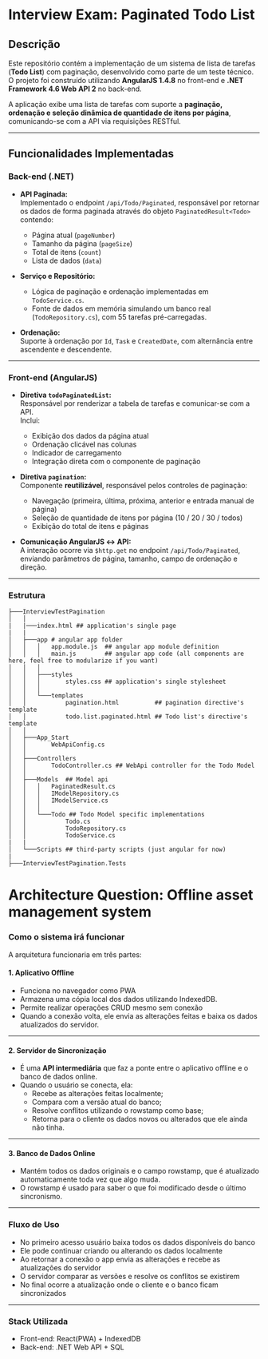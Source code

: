 # Interview Exam: Paginated Todo List

## Descrição
Este repositório contém a implementação de um sistema de lista de tarefas (**Todo List**) com paginação, desenvolvido como parte de um teste técnico.  
O projeto foi construído utilizando **AngularJS 1.4.8** no front-end e **.NET Framework 4.6 Web API 2** no back-end.

A aplicação exibe uma lista de tarefas com suporte a **paginação, ordenação e seleção dinâmica de quantidade de itens por página**, comunicando-se com a API via requisições RESTful.

---

## Funcionalidades Implementadas

### Back-end (.NET)
- **API Paginada:**  
  Implementado o endpoint `/api/Todo/Paginated`, responsável por retornar os dados de forma paginada através do objeto `PaginatedResult<Todo>` contendo:
  - Página atual (`pageNumber`)
  - Tamanho da página (`pageSize`)
  - Total de itens (`count`)
  - Lista de dados (`data`)
  
- **Serviço e Repositório:**  
  - Lógica de paginação e ordenação implementadas em `TodoService.cs`.  
  - Fonte de dados em memória simulando um banco real (`TodoRepository.cs`), com 55 tarefas pré-carregadas.  

- **Ordenação:**  
  Suporte à ordenação por `Id`, `Task` e `CreatedDate`, com alternância entre ascendente e descendente.

---

### Front-end (AngularJS)
- **Diretiva `todoPaginatedList`:**  
  Responsável por renderizar a tabela de tarefas e comunicar-se com a API.  
  Inclui:
  - Exibição dos dados da página atual  
  - Ordenação clicável nas colunas  
  - Indicador de carregamento  
  - Integração direta com o componente de paginação

- **Diretiva `pagination`:**  
  Componente **reutilizável**, responsável pelos controles de paginação:  
  - Navegação (primeira, última, próxima, anterior e entrada manual de página)  
  - Seleção de quantidade de itens por página (10 / 20 / 30 / todos)  
  - Exibição do total de itens e páginas  

- **Comunicação AngularJS ↔ API:**  
  A interação ocorre via `$http.get` no endpoint `/api/Todo/Paginated`, enviando parâmetros de página, tamanho, campo de ordenação e direção.

---

### Estrutura
```
├───InterviewTestPagination
│   │
|   |───index.html ## application's single page
|   |
│   ├───app # angular app folder
│   │   │   app.module.js  ## angular app module definition
│   │   │   main.js        ## angular app code (all components are here, feel free to modularize if you want)
│   │   │
│   │   ├───styles
│   │   │       styles.css ## application's single stylesheet
│   │   │
│   │   └───templates
│   │           pagination.html          ## pagination directive's template
│   │           todo.list.paginated.html ## Todo list's directive's template
│   │
│   ├───App_Start
│   │       WebApiConfig.cs
│   │
│   ├───Controllers
│   │       TodoController.cs ## WebApi controller for the Todo Model
│   │
│   ├───Models  ## Model api
│   │   │   PaginatedResult.cs 
│   │   │   IModelRepository.cs 
│   │   │   IModelService.cs
│   │   │
│   │   └───Todo ## Todo Model specific implementations
│   │           Todo.cs
│   │           TodoRepository.cs
│   │           TodoService.cs
|   |
│   └───Scripts ## third-party scripts (just angular for now)
|
├───InterviewTestPagination.Tests
```

# Architecture Question: Offline asset management system

### **Como o sistema irá funcionar**
A arquitetura funcionaria em três partes:

#### 1. **Aplicativo Offline**
- Funciona no navegador como PWA
- Armazena uma cópia local dos dados utilizando IndexedDB.
- Permite realizar operações CRUD mesmo sem conexão
- Quando a conexão volta, ele envia as alterações feitas e baixa os dados atualizados do servidor.

---

#### 2. **Servidor de Sincronização**
- É uma **API intermediária** que faz a ponte entre o aplicativo offline e o banco de dados online.  
- Quando o usuário se conecta, ela:
  - Recebe as alterações feitas localmente;
  - Compara com a versão atual do banco;
  - Resolve conflitos utilizando o rowstamp como base;
  - Retorna para o cliente os dados novos ou alterados que ele ainda não tinha.

---

#### 3. **Banco de Dados Online**
- Mantém todos os dados originais e o campo rowstamp, que é atualizado automaticamente toda vez que algo muda.  
- O rowstamp é usado para saber o que foi modificado desde o último sincronismo.

---

### **Fluxo de Uso**
- No primeiro acesso usuário baixa todos os dados disponíveis do banco
- Ele pode continuar criando ou alterando os dados localmente
- Ao retornar a conexão o app envia as alterações e recebe as atualizações do servidor
- O servidor comparar as versões e resolve os conflitos se existirem
- No final ocorre a atualização onde o cliente e o banco ficam sincronizados

---

### **Stack Utilizada**

- Front-end: React(PWA) + IndexedDB
- Back-end: .NET Web API + SQL

